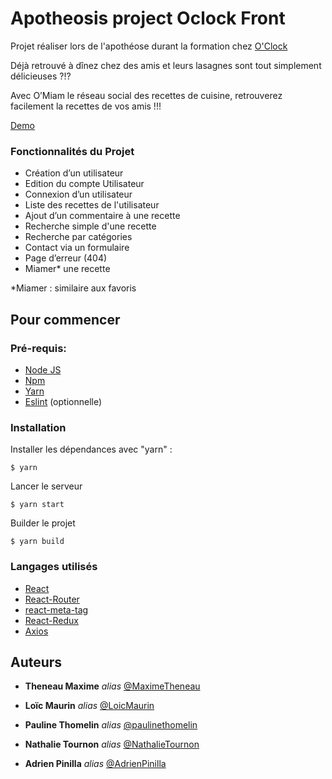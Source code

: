 # Apotheosis project Oclock Front

Projet réaliser lors de l'apothéose durant la formation chez [O'Clock](https://oclock.io/)

Déjà retrouvé à dînez chez des amis et leurs lasagnes sont tout simplement délicieuses ?!?

Avec O’Miam le réseau social des recettes de cuisine, retrouverez facilement la recettes de vos amis !!!

[Demo](https://omiam-v1.surge.sh/)

### Fonctionnalités du Projet

- Création d’un utilisateur
- Edition du compte Utilisateur
- Connexion d’un utilisateur
- Liste des recettes de l'utilisateur
- Ajout d’un commentaire à une recette
- Recherche simple d'une recette
- Recherche par catégories
- Contact via un formulaire
- Page d’erreur (404)
- Miamer* une recette

*Miamer : similaire aux favoris

## Pour commencer

### Pré-requis:

- [Node JS](https://nodejs.org/en/)
- [Npm](https://www.npmjs.com/)
- [Yarn](https://yarnpkg.com/)
- [Eslint](https://eslint.org/) (optionnelle)

### Installation

Installer les dépendances avec "yarn" :

    $ yarn 

Lancer le serveur

    $ yarn start

Builder le projet 

    $ yarn build


### Langages utilisés 

- [React](https://fr.reactjs.org/)
- [React-Router](https://reactrouter.com/en/main)
- [react-meta-tag](https://www.npmjs.com/package/react-meta-tags)
- [React-Redux](https://react-redux.js.org/)
- [Axios](https://axios-http.com/)

## Auteurs

* **Theneau Maxime** _alias_ [@MaximeTheneau](https://github.com/MaximeTheneau)


* **Loïc Maurin** _alias_ [@LoicMaurin](https://github.com/LoicMAURIN)

* **Pauline Thomelin** _alias_ [@paulinethomelin ](https://github.com/paulinethomelin)

* **Nathalie Tournon** _alias_ [@NathalieTournon ](https://github.com/NathalieTournon)

* **Adrien Pinilla** _alias_ [@AdrienPinilla ](https://github.com/AdrienPinilla)

